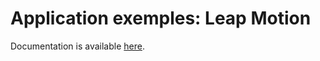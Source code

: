 # Application exemples: Leap Motion

Documentation is available [here](https://www.docs.niryo.com/applications/ned/examples/leap_motion).